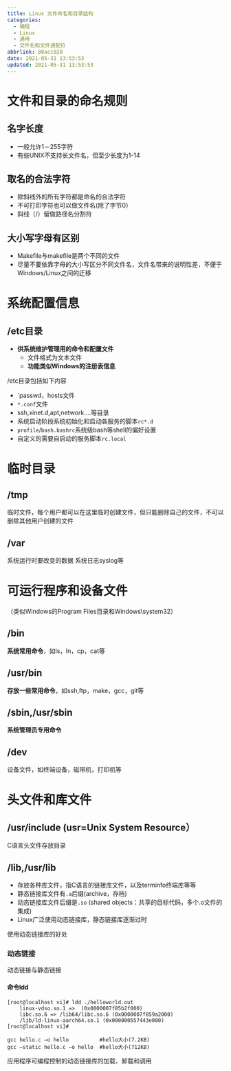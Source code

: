 ```yaml
---
title: Linux 文件命名和目录结构
categories:
  - 编程
  - Linux
  - 通用
  - 文件名和文件通配符
abbrlink: 80acc920
date: 2021-05-31 13:53:53
updated: 2021-05-31 13:53:53
---
```

# 文件和目录的命名规则
## 名字长度
- 一般允许1－255字符
- 有些UNIX不支持长文件名，但至少长度为1-14

## 取名的合法字符
- 除斜线外的所有字符都是命名的合法字符
- 不可打印字符也可以做文件名(除了字节0）
- 斜线（/）留做路径名分割符

## 大小写字母有区别
- Makefile与makefile是两个不同的文件
- 尽量不要依靠字母的大小写区分不同文件名，文件名带来的说明性差，不便于Windows/Linux之间的迁移

# 系统配置信息
## /etc目录
- **供系统维护管理用的命令和配置文件**
  - 文件格式为文本文件
  - **功能类似Windows的注册表信息**

/etc目录包括如下内容
- `passwd，hosts文件
- `*.conf`文件
- ssh,xinet.d,apt,network….等目录
- 系统启动阶段系统初始化和启动各服务的脚本`rc*.d`
- `profile`/`bash.bashrc`系统级bash等shell的偏好设置
- 自定义的需要自启动的服务脚本`rc.local`

# 临时目录
## /tmp
临时文件，每个用户都可以在这里临时创建文件，但只能删除自己的文件，不可以删除其他用户创建的文件
## /var
系统运行时要改变的数据
系统日志syslog等

# 可运行程序和设备文件
（类似Windows的Program Files目录和Windows\system32）
## /bin 
**系统常用命令**，如ls，ln，cp，cat等
## /usr/bin 
**存放一些常用命令**，如ssh,ftp，make，gcc，git等
## /sbin,/usr/sbin
**系统管理员专用命令**
## /dev 
设备文件，如终端设备，磁带机，打印机等

# 头文件和库文件
## /usr/include  (usr=Unix System Resource）
C语言头文件存放目录
## /lib,/usr/lib 
- 存放各种库文件，指C语言的链接库文件，以及terminfo终端库等等
- 静态链接库文件有`.a`后缀(archive，存档)
- 动态链接库文件后缀是`.so`  (shared objects：共享的目标代码，多个.o文件的集成) 
- Linux广泛使用动态链接库，静态链接库逐渐过时

使用动态链接库的好处

### 动态链接
动态链接与静态链接
#### 命令ldd
```
[root@localhost vi]# ldd ./helloworld.out 
    linux-vdso.so.1 =>  (0x0000007f85b2f000)
    libc.so.6 => /lib64/libc.so.6 (0x0000007f859a2000)
    /lib/ld-linux-aarch64.so.1 (0x000000557443e000)
[root@localhost vi]# 
```

```shell
gcc hello.c –o hello          #hello大小(7.2KB)
gcc –static hello.c –o hello  #hello大小(712KB)
```
应用程序可编程控制的动态链接库的加载、卸载和调用